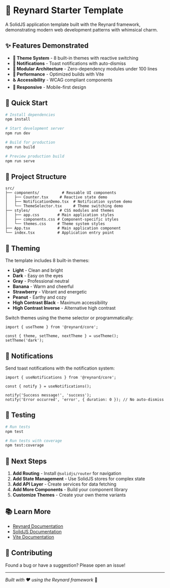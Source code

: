 # 🦊 Reynard Starter Template

A SolidJS application template built with the Reynard framework, demonstrating modern web development patterns with whimsical charm.

## ✨ Features Demonstrated

- **🎨 Theme System** - 8 built-in themes with reactive switching
- **📢 Notifications** - Toast notifications with auto-dismiss
- **🧩 Modular Architecture** - Zero-dependency modules under 100 lines
- **🚀 Performance** - Optimized builds with Vite
- **♿ Accessibility** - WCAG compliant components
- **📱 Responsive** - Mobile-first design

## 🚀 Quick Start

```bash
# Install dependencies
npm install

# Start development server
npm run dev

# Build for production
npm run build

# Preview production build
npm run serve
```

## 📁 Project Structure

```
src/
├── components/          # Reusable UI components
│   ├── Counter.tsx     # Reactive state demo
│   ├── NotificationDemo.tsx  # Notification system demo
│   └── ThemeSelector.tsx     # Theme switching demo
├── styles/             # CSS modules and themes
│   ├── app.css        # Main application styles
│   ├── components.css # Component-specific styles
│   └── themes.css     # Theme system styles
├── App.tsx            # Main application component
└── index.tsx          # Application entry point
```

## 🎨 Theming

The template includes 8 built-in themes:

- **Light** - Clean and bright
- **Dark** - Easy on the eyes
- **Gray** - Professional neutral
- **Banana** - Warm and cheerful
- **Strawberry** - Vibrant and energetic
- **Peanut** - Earthy and cozy
- **High Contrast Black** - Maximum accessibility
- **High Contrast Inverse** - Alternative high contrast

Switch themes using the theme selector or programmatically:

```tsx
import { useTheme } from '@reynard/core';

const { theme, setTheme, nextTheme } = useTheme();
setTheme('dark');
```

## 📢 Notifications

Send toast notifications with the notification system:

```tsx
import { useNotifications } from '@reynard/core';

const { notify } = useNotifications();

notify('Success message!', 'success');
notify('Error occurred', 'error', { duration: 0 }); // No auto-dismiss
```

## 🧪 Testing

```bash
# Run tests
npm test

# Run tests with coverage
npm test:coverage
```

## 🎯 Next Steps

1. **Add Routing** - Install `@solidjs/router` for navigation
2. **Add State Management** - Use SolidJS stores for complex state
3. **Add API Layer** - Create services for data fetching
4. **Add More Components** - Build your component library
5. **Customize Themes** - Create your own theme variants

## 📚 Learn More

- [Reynard Documentation](../../../docs)
- [SolidJS Documentation](https://solidjs.com)
- [Vite Documentation](https://vitejs.dev)

## 🤝 Contributing

Found a bug or have a suggestion? Please open an issue!

---

*Built with ❤️ using the Reynard framework* 🦊
